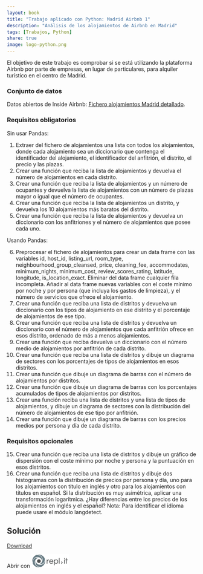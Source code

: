 ```yaml
---
layout: book
title: "Trabajo aplicado con Python: Madrid Airbnb 1"
description: "Análisis de los alojamientos de Airbnb en Madrid"
tags: [Trabajos, Python]
share: true
image: logo-python.png
---
```


El objetivo de este trabajo es comprobar si se está utilizando la plataforma Airbnb por parte de empresas, en lugar de particulares, para alquiler turístico en el centro de Madrid.

### Conjunto de datos

Datos abiertos de Inside Airbnb: <a href="../datos/madrid-airbnb-listings.csv">Fichero alojamientos Madrid detallado</a>.

### Requisitos obligatorios

Sin usar Pandas:

1. Extraer del fichero de alojamientos una lista con todos los alojamientos, donde cada alojamiento sea un diccionario que contenga el identificador del alojamiento, el identificador del anfitrión, el distrito, el precio y las plazas.
1. Crear una función que reciba la lista de alojamientos y devuelva el número de alojamientos en cada distrito.
1. Crear una función que reciba la lista de alojamientos y un número de ocupantes y devuelva la lista de alojamientos con un número de plazas mayor o igual que el número de ocupantes.
1. Crear una función que reciba la lista de alojamientos un distrito, y devuelva los 10 alojamientos más baratos del distrito.
1. Crear una función que reciba la lista de alojamientos y devuelva un diccionario con los anfitriones y el número de alojamientos que posee cada uno.

Usando Pandas:

6. Preprocesar el fichero de alojamientos para crear un data frame con las variables id, host_id, listing_url, room_type, neighbourhood_group_cleansed, price, cleaning_fee, accommodates, minimum_nights, minimum_cost, review_scores_rating, latitude, longitude, is_location_exact. Eliminar del data frame cualquier fila incompleta. Añadir al data frame nuevas variables con el coste mínimo por noche y por persona (que incluya los gastos de limpieza), y el número de servicios que ofrece el alojamiento.
1. Crear una función que reciba una lista de distritos y devuelva un diccionario con los tipos de alojamiento en ese distrito y el porcentaje de alojamientos de ese tipo.
1. Crear una función que reciba una lista de distritos y devuelva un diccionario con el número de alojamientos que cada anfitrión ofrece en esos distrito, ordenado de más a menos alojamientos.
1. Crear una función que reciba devuelva un diccionario con el número medio de alojamientos por anfitrión de cada distrito.
1. Crear una función que reciba una lista de distritos y dibuje un diagrama de sectores con los porcentajes de tipos de alojamientos en esos distritos.
1. Crear una función que dibuje un diagrama de barras con el número de alojamientos por distritos.
1. Crear una función que dibuje un diagrama de barras con los porcentajes acumulados de tipos de alojamientos por distritos.
1. Crear una función reciba una lista de distritos y una lista de tipos de alojamientos, y dibuje un diagrama de sectores con la distribución del número de alojamientos de ese tipo por anfitrión.
1. Crear una función que dibuje un diagrama de barras con los precios medios por persona y día de cada distrito.

### Requisitos opcionales

15. Crear una función que reciba una lista de distritos y dibuje un gráfico de dispersión con el coste mínimo por noche y persona y la puntuación en esos distritos.
1. Crear una función que reciba una lista de distritos y dibuje dos histogramas con la distribución de precios por persona y día, uno para los alojamientos con título en inglés y otro para los alojamientos con títulos en español. Si la distribución es muy asimétrica, aplicar una transformación logarítmica. ¿Hay diferencias entre los precios de los alojamientos en inglés y el español? Nota: Para identificar el idioma puede usare el módulo langdetect.

## Solución

<a class="github-button" href="https://github.com/asalber/emisiones-madrid/archive/master.zip" data-icon="octicon-cloud-download" data-size="large" aria-label="Download asalber/emisiones-madrid on GitHub">Download</a>

Abrir con <a href="https://repl.it/@asalber/emisiones-madrid"><img src="/images/logo-replit.png" alt="Abrir con repl.it"></a>
